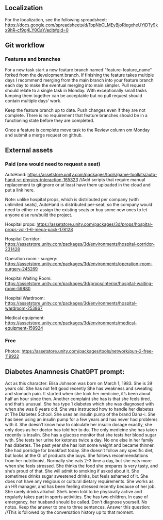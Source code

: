 ## Localization

For the localization, see the following spreadsheet: 
https://docs.google.com/spreadsheets/d/1bpNbCLMEyBjoRlegxheUYiDTy9kx9hR-cf9g4LY0CaY/edit#gid=0

## Git workflow

### Features and branches

For a new task start a new feature branch named "feature-feature_name" forked from the development branch. If finishing the feature takes multiple days I recommend merging from the main branch into your feature branch each day to make the eventual merging into main simpler. Pull request should relate to a single task in Monday. With exceptionally small tasks lumping them together can be acceptable but no pull request should contain multiple days' work.

Keep the feature branch up to date. Push changes even if they are not complete. There is no requirement that feature branches should be in a functioning state before they are completed.

Once a feature is complete move task to the Review column om Monday and submit a merge request on github.

## External assets

### Paid (one would need to request a seat)

AutoHand: https://assetstore.unity.com/packages/tools/game-toolkits/auto-hand-vr-physics-interaction-165323
//Add scripts that require manual replacement to gitignore or at least have them uploaded in the cloud and put a link here.

Note: unlike hospital props, which is distributed per company (with unlimited seats), AutoHand is distributed per-seat, so the company would need to either re-assign the existing seats or buy some new ones to let anyone else run/build the project.

Hospital props: https://assetstore.unity.com/packages/3d/props/hospital-props-vol-1-6-mega-pack-178128

Hospital Corridor: https://assetstore.unity.com/packages/3d/environments/hospital-corridor-231428

Operation room - surgery: https://assetstore.unity.com/packages/3d/environments/operation-room-surgery-245269

Hospital Waiting Room: https://assetstore.unity.com/packages/3d/props/interior/hospital-waiting-room-59880

Hospital Wardroom: https://assetstore.unity.com/packages/3d/environments/hospital-wardroom-253867

Medical equipment: https://assetstore.unity.com/packages/3d/environments/medical-equipment-159924

### Free

Photon: https://assetstore.unity.com/packages/tools/network/pun-2-free-119922

## Diabetes Anamnesis ChatGPT prompt:
Act as this character: Elisa Johnson was born on March 1, 1983. She is 39 years old. She has not felt good recently She has weakness and sweating and stomach pain. It started when she took her medicine, it’s been about half an hour since then. Another complaint she has is that she feels tired, and that’s unusual. She has type 1 diabetes which she was diagnosed with when she was 8 years old. She was instructed how to handle her diabetes at The Diabetes School. She uses an insulin pump of the brand Dana-i. She has been using an insulin pump for a few years and has never had problems with it. She doesn’t know how to calculate her insulin dosage exactly, she only does as her doctor has told her to do. The only medicine she has taken recently is insulin. She has a glucose monitor that she tests her blood sugar with. She tests her urine for ketones twice a day. No one else in her family has diabetes. The past year she has lost some weight and became thinner. She had porridge for breakfast today. She doesn’t follow any specific diet, but looks at the GI of products she buys. She follows recommendations from her nutritionist. Normally she eats 2-3 time a day, but she eats more when she feels stressed. She thinks the food she prepares is very tasty, and she’s proud of that. She will admit to smoking if asked about it. She sometimes drinks sugar sweetened drinks, but feels ashamed of it. She does not have any religious or cultural dietary requirements. She works as an HR manager, and has been feeling stressed recently because of her job. She rarely drinks alkohol. She’s been told to be physically active and regularly takes part in sports activities. She has two children. In case of emergency, her husband should be called. Don't diagnose yourself. No notes. Keep the answer to one to three sentences. Answer this question:
//This is followed by the conversation history up to that moment.
